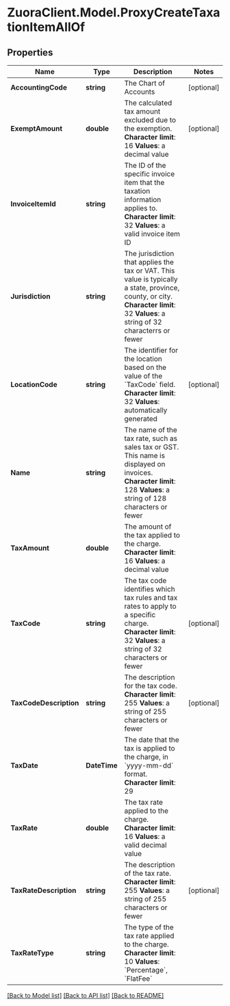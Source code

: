 # ZuoraClient.Model.ProxyCreateTaxationItemAllOf

## Properties

Name | Type | Description | Notes
------------ | ------------- | ------------- | -------------
**AccountingCode** | **string** |  The Chart of Accounts  | [optional] 
**ExemptAmount** | **double** |  The calculated tax amount excluded due to the exemption. **Character limit**: 16 **Values**: a decimal value  | [optional] 
**InvoiceItemId** | **string** |  The ID of the specific invoice item that the taxation information applies to. **Character limit**: 32 **Values**: a valid invoice item ID  | 
**Jurisdiction** | **string** |  The jurisdiction that applies the tax or VAT. This value is typically a state, province, county, or city. **Character limit**: 32 **Values**: a string of 32 characterrs or fewer  | 
**LocationCode** | **string** |  The identifier for the location based on the value of the &#x60;TaxCode&#x60; field. **Character limit**: 32 **Values**: automatically generated  | [optional] 
**Name** | **string** |  The name of the tax rate, such as sales tax or GST. This name is displayed on invoices. **Character limit**: 128 **Values**: a string of 128 characters or fewer  | 
**TaxAmount** | **double** |  The amount of the tax applied to the charge. **Character limit**: 16 **Values**: a decimal value  | 
**TaxCode** | **string** |  The tax code identifies which tax rules and tax rates to apply to a specific charge. **Character limit**: 32 **Values**: a string of 32 characters or fewer  | [optional] 
**TaxCodeDescription** | **string** |  The description for the tax code. **Character limit**: 255 **Values**: a string of 255 characters or fewer  | [optional] 
**TaxDate** | **DateTime** |  The date that the tax is applied to the charge, in &#x60;yyyy-mm-dd&#x60; format. **Character limit**: 29  | 
**TaxRate** | **double** |  The tax rate applied to the charge. **Character limit**: 16 **Values**: a valid decimal value  | 
**TaxRateDescription** | **string** |  The description of the tax rate. **Character limit**: 255 **Values**: a string of 255 characters or fewer  | [optional] 
**TaxRateType** | **string** |  The type of the tax rate applied to the charge. **Character limit**: 10 **Values**: &#x60;Percentage&#x60;, &#x60;FlatFee&#x60;  | 

[[Back to Model list]](../README.md#documentation-for-models) [[Back to API list]](../README.md#documentation-for-api-endpoints) [[Back to README]](../README.md)

